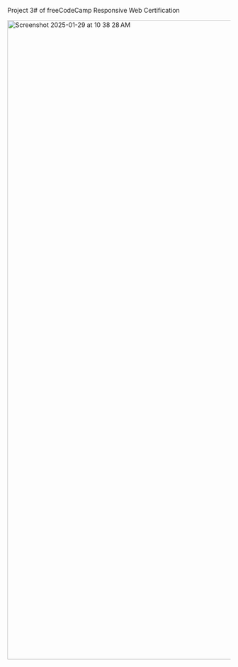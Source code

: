Project 3# of freeCodeCamp Responsive Web Certification

<img width="1440" alt="Screenshot 2025-01-29 at 10 38 28 AM" src="https://github.com/user-attachments/assets/48021e09-33ee-4380-ba26-934b48100bd5" />
